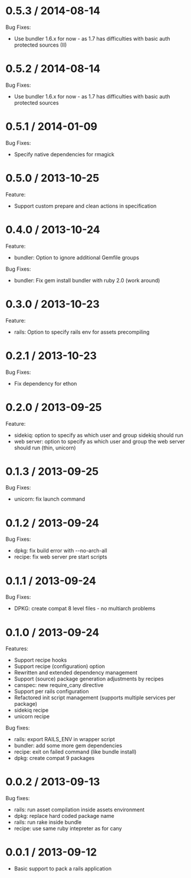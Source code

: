 0.5.3 / 2014-08-14
==================

Bug Fixes:

  * Use bundler 1.6.x for now - as 1.7 has difficulties with basic auth protected sources (II)


0.5.2 / 2014-08-14
==================

Bug Fixes:

  * Use bundler 1.6.x for now - as 1.7 has difficulties with basic auth protected sources


0.5.1 / 2014-01-09
==================

Bug Fixes:

  * Specify native dependencies for rmagick


0.5.0 / 2013-10-25
==================

Feature:

  * Support custom prepare and clean actions in specification


0.4.0 / 2013-10-24
==================

Feature:

  * bundler: Option to ignore additional Gemfile groups

Bug Fixes:

  * bundler: Fix gem install bundler with ruby 2.0 (work around)


0.3.0 / 2013-10-23
==================

Feature:

  * rails: Option to specify rails env for assets precompiling


0.2.1 / 2013-10-23
==================

Bug Fixes:

  * Fix dependency for ethon


0.2.0 / 2013-09-25
==================

Feature:

  * sidekiq: option to specify as which user and group sidekiq should run
  * web server: option to specify as which user and group the web server should run (thin, unicorn)


0.1.3 / 2013-09-25
==================

Bug Fixes:

  * unicorn: fix launch command


0.1.2 / 2013-09-24
==================

Bug Fixes:

  * dpkg: fix build error with --no-arch-all
  * recipe: fix web server pre start scripts


0.1.1 / 2013-09-24
==================

Bug Fixes:

  * DPKG: create compat 8 level files - no multiarch problems


0.1.0 / 2013-09-24
==================

Features:

  + Support recipe hooks
  + Support recipe (configuration) option
  + Rewritten and extended dependency management
  + Support (source) package generation adjustments by recipes
  + canspec: new require_cany directive
  + Support per rails configuration
  + Refactored init script management (supports multiple services per package)
  + sidekiq recipe
  + unicorn recipe

Bug fixes:

  * rails: export RAILS_ENV in wrapper script
  * bundler: add some more gem dependencies
  * recipe: exit on failed command (like bundle install)
  * dpkg: create compat 9 packages


0.0.2 / 2013-09-13
==================

Bug fixes:

  * rails: run asset compilation inside assets environment
  * dpkg: replace hard coded package name
  * rails: run rake inside bundle
  * recipe: use same ruby intepreter as for cany


0.0.1 / 2013-09-12
==================

  * Basic support to pack a rails application
